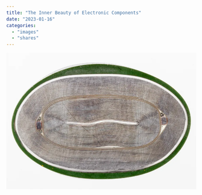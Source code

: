 ```yaml
---
title: "The Inner Beauty of Electronic Components"
date: "2023-01-16"
categories:
  - "images"
  - "shares"
---
```


![](capacitor.png "[IEEE Spectrum](https://spectrum.ieee.org/open-circuits)")
